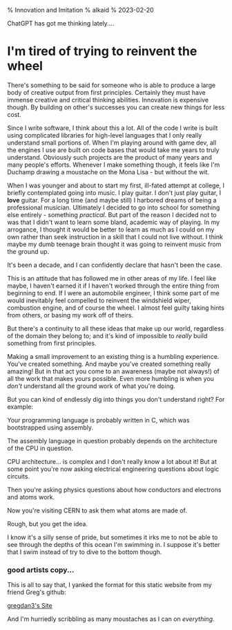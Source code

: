 % Innovation and Imitation
% alkaid
% 2023-02-20


ChatGPT has got me thinking lately....

# I'm tired of trying to reinvent the wheel

There's something to be said for someone who is able to produce a large
body of creative output from first principles. Certainly they must have
immense creative and critical thinking abilities. Innovation is expensive though.
By building on other's successes you can create new things for less cost.


Since I write software, I think about this a lot. All of the code I write
is built using complicated libraries for high-level languages that I only 
really understand small portions of. When I'm playing around with game dev,
all the engines I use are built on code bases that would take me years 
to truly understand. Obviously such projects are the product of many 
years and many people's efforts. Whenever I make something though, it feels like
I'm Duchamp drawing a moustache on the Mona Lisa - but without the wit.


When I was younger and about to start my first, ill-fated attempt at college, I
briefly contemplated going into music. I play guitar. I don't just play guitar, 
I **love** guitar. For a long time (and maybe still) I harbored dreams of being
a professional musician. Ultimately I decided to go into school for something else
entirely - something *practical*. But part of the reason I decided not to was that
I didn't want to learn some bland, academic way of playing. In my arrogance, I thought
it would be better to learn as much as I could on my own rather than seek instruction
in a skill that I could not live without. I think maybe my dumb teenage brain thought
it was going to reinvent music from the ground up.


It's been a decade, and I can confidently declare that hasn't been the case.


This is an attitude that has followed me in other areas of my life.
I feel like maybe, I haven't earned it if I haven't worked through
the entire thing from beginning to end. If I were an automobile engineer, I
think some part of me would inevitably feel compelled to reinvent the 
windshield wiper, combustion engine, and of course the wheel. I almost
feel guilty taking hints from others, or basing my work off of theirs.


But there's a continuity to all these ideas that make up our world, regardless
of the domain they belong to; and it's kind of impossible to *really* build
something from first principles.


Making a small improvement to an existing thing is a humbling experience.
You've created something. And maybe you've created something really amazing!
But in that act you come to an awareness (maybe not always!) of all the work
that makes yours possible. Even more humbling is when you *don't* understand
all the ground work of what you're doing.


But you can kind of endlessly dig into things you don't understand right? 
For example:

Your programming language is probably written in C,
which was bootstrapped using assembly. 

The assembly language in question probably depends on 
the architecture of the CPU in question.

CPU architecture... is complex and I don't really know
a lot about it! But at some point you're now asking electrical
engineering questions about logic circuits.

Then you're asking physics questions about how conductors and
electrons and atoms work.

Now you're visiting CERN to ask them what atoms are made of.

Rough, but you get the idea.



I know it's a silly sense of pride, but sometimes it irks me to not be able to see
through the depths of this ocean I'm swimming in. I suppose it's better
that I swim instead of try to dive to the bottom though.


### good artists copy... 

This is all to say that, I yanked the format for this static website
from my friend Greg's github:

[gregdan3's Site](https://github.com/gregdan3/gregdan3.github.io)

And I'm hurriedly scribbling as many moustaches as I can on *everything*.

